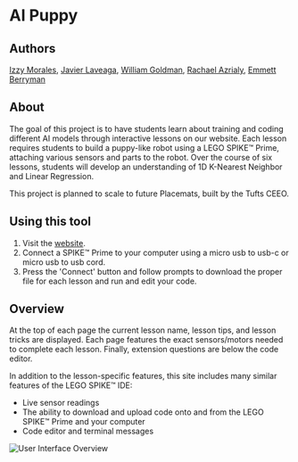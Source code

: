 # AI Puppy

## Authors
[Izzy Morales](https://github.com/izzymorales), [Javier Laveaga](https://github.com/javier-la200426), [William Goldman](https://github.com/iliketocode2), [Rachael Azrialy](https://github.com/razrialy), [Emmett Berryman](https://github.com/Emmettberryman)

## About
The goal of this project is to have students learn about training and coding different AI models through interactive lessons on our website. Each lesson requires students to build a puppy-like robot using a LEGO SPIKE™ Prime, attaching various sensors and parts to the robot. Over the course of six lessons, students will develop an understanding of 1D K-Nearest Neighbor and Linear Regression. 

This project is planned to scale to future Placemats, built by the Tufts CEEO.

## Using this tool
1. Visit the [website](https://iliketocode2.github.io/AI-Puppy-UI/).
2. Connect a SPIKE™ Prime to your computer using a micro usb to usb-c or micro usb to usb cord.
3. Press the 'Connect' button and follow prompts to download the proper file for each lesson and run and edit your code.

## Overview
At the top of each page the current lesson name, lesson tips, and lesson tricks are displayed. Each page features the exact sensors/motors needed to complete each lesson. Finally, extension questions are below the code editor.

In addition to the lesson-specific features, this site includes many similar features of the LEGO SPIKE™ IDE:
- Live sensor readings
- The ability to download and upload code onto and from the LEGO SPIKE™ Prime and your computer
- Code editor and terminal messages
  
![User Interface Overview](https://github.com/user-attachments/assets/bef1dbfa-7326-4838-9671-3ca2ab7584fe)
